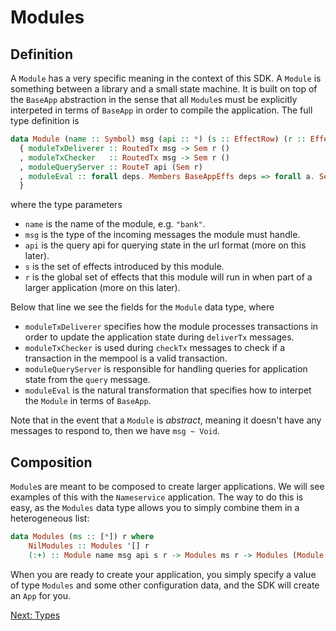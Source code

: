 # Modules

## Definition

A `Module` has a very specific meaning in the context of this SDK. A `Module` is something between a library and a small state machine. It is built on top of the `BaseApp` abstraction in the sense that all `Module`s must be explicitly interpeted in terms of `BaseApp` in order to compile the application. The full type definition is

```haskell
data Module (name :: Symbol) msg (api :: *) (s :: EffectRow) (r :: EffectRow) = Module
  { moduleTxDeliverer :: RoutedTx msg -> Sem r ()
  , moduleTxChecker   :: RoutedTx msg -> Sem r ()
  , moduleQueryServer :: RouteT api (Sem r)
  , moduleEval :: forall deps. Members BaseAppEffs deps => forall a. Sem (s :& deps) a -> Sem deps a
  }
```

where the type parameters

- `name` is the name of the module, e.g. `"bank"`.
- `msg` is the type of the incoming messages the module must handle.
- `api` is the query api for querying state in the url format (more on this later).  
- `s` is the set of effects introduced by this module.
- `r` is the global set of effects that this module will run in when part of a larger application (more on this later).

Below that line we see the fields for the `Module` data type, where

  - `moduleTxDeliverer` specifies how the module processes transactions in order to update the application state during `deliverTx` messages. 
  - `moduleTxChecker` is used during `checkTx` messages to check if a transaction in the mempool is a valid transaction.
  - `moduleQueryServer` is responsible for handling queries for application state from the `query` message.
  - `moduleEval` is the natural transformation that specifies how to interpet the `Module` in terms of `BaseApp`.

Note that in the event that a `Module` is _abstract_, meaning it doesn't have any messages to respond to, then we have `msg ~ Void`.

## Composition

`Module`s are meant to be composed to create larger applications. We will see examples of this with the `Nameservice` application. The way to do this is easy, as the `Modules` data type allows you to simply combine them in a heterogeneous list:

```haskell
data Modules (ms :: [*]) r where
    NilModules :: Modules '[] r
    (:+) :: Module name msg api s r -> Modules ms r -> Modules (Module name msg api s r  ': ms) r
```

When you are ready to create your application, you simply specify a value of type `Modules` and some other configuration data, and the SDK will create an `App` for you.

[Next: Types](../Tutorial/Nameservice/Types.md)
